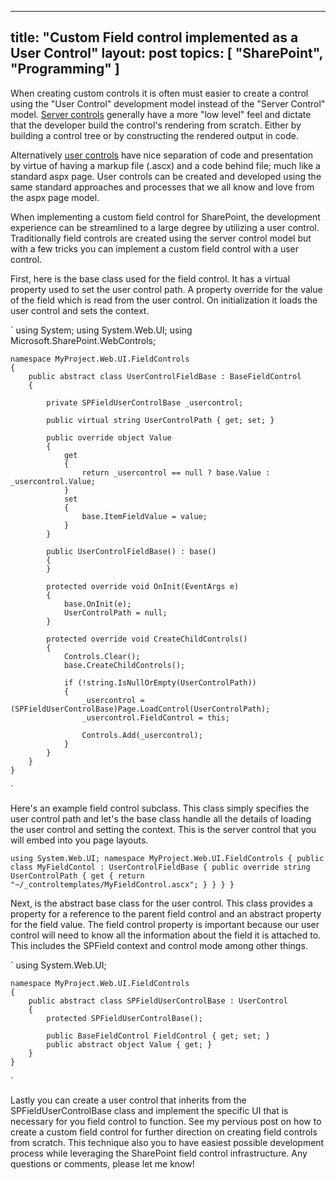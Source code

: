 -----
title: "Custom Field control implemented as a User Control"
layout: post
topics: [ "SharePoint", "Programming" ]
-----

When creating custom controls it is often must easier to create a control using the "User Control" development model instead of the "Server Control" model. [Server controls](http://msdn.microsoft.com/en-us/library/zt27tfhy.aspx) generally have a more "low level" feel and dictate that the developer build the control's rendering from scratch. Either by building a control tree or by constructing the rendered output in code.

Alternatively [user controls](http://msdn.microsoft.com/en-us/library/y6wb1a0e.aspx) have nice separation of code and presentation by virtue of having a markup file (.ascx) and a code behind file; much like a standard aspx page. User controls can be created and developed using the same standard approaches and processes that we all know and love from the aspx page model.

When implementing a custom field control for SharePoint, the development experience can be streamlined to a large degree by utilizing a user control. Traditionally field controls are created using the server control model but with a few tricks you can implement a custom field control with a user control.

First, here is the base class used for the field control. It has a virtual property used to set the user control path. A property override for the value of the field which is read from the user control. On initialization it loads the user control and sets the context.

`
	using System;
	using System.Web.UI;
	using Microsoft.SharePoint.WebControls;

	namespace MyProject.Web.UI.FieldControls
	{
		public abstract class UserControlFieldBase : BaseFieldControl
		{

			private SPFieldUserControlBase _usercontrol;

			public virtual string UserControlPath { get; set; }

			public override object Value
			{
				get
				{
					return _usercontrol == null ? base.Value : _usercontrol.Value;
				}
				set
				{
					base.ItemFieldValue = value;
				}
			}

			public UserControlFieldBase() : base()
			{
			}

			protected override void OnInit(EventArgs e)
			{
				base.OnInit(e);
				UserControlPath = null;
			}

			protected override void CreateChildControls()
			{
				Controls.Clear();
				base.CreateChildControls();

				if (!string.IsNullOrEmpty(UserControlPath))
				{
					_usercontrol = (SPFieldUserControlBase)Page.LoadControl(UserControlPath);
					_usercontrol.FieldControl = this;

					Controls.Add(_usercontrol);
				}
			}
		}
	}
`

Here's an example field control subclass. This class simply specifies the user control path and let's the base class handle all the details of loading the user control and setting the context. This is the server control that you will embed into you page layouts.

`
	using System.Web.UI;
	namespace MyProject.Web.UI.FieldControls
	{
		public class MyFieldContol : UserControlFieldBase
			{
			public override string UserControlPath
				{
				get
				{
				return "~/_controltemplates/MyFieldControl.ascx";
				}
			}
		}
	}
`

Next, is the abstract base class for the user control. This class provides a property for a reference to the parent field control and an abstract property for the field value. The field control property is important because our user control will need to know all the information about the field it is attached to. This includes the SPField context and control mode among other things.

`
	using System.Web.UI;

	namespace MyProject.Web.UI.FieldControls
	{
		public abstract class SPFieldUserControlBase : UserControl
		{
			protected SPFieldUserControlBase();

			public BaseFieldControl FieldControl { get; set; }
			public abstract object Value { get; }
		}
	}
`

Lastly you can create a user control that inherits from the SPFieldUserControlBase class and implement the specific UI that is necessary for you field control to function. See my pervious post on how to create a custom field control for further direction on creating field controls from scratch.
This technique also you to have easiest possible development process while leveraging the SharePoint field control infrastructure. Any questions or comments, please let me know!
